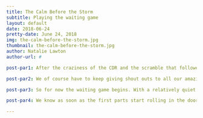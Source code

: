 ```yaml
---
title: The Calm Before the Storm
subtitle: Playing the waiting game
layout: default
date: 2018-06-24
pretty-date: June 24, 2018
img: the-calm-before-the-storm.jpg
thumbnail: the-calm-before-the-storm.jpg
author: Natalie Lawton
author-url: #

post-par1: After the craziness of the CDR and the scramble that followed to make sure we were still on track we finally completed one of our key goals, ordering the bulk of the parts. With so many last minute changes coming in it was not an easy task to get the mechanical, thermal and electrical order lists sorted. Even now we still have a few outstanding items, but at least for these ones we have a game plan now.

post-par2: We of course have to keep giving shout outs to all our amazing component sponsors, SMC, Swagelok, Restek, Silcotek, Teknolab, without their expert knowledge, advice and enthusiasm to help us realise our project we would be in a sticky situation right now >.<

post-par3: So for now the waiting game begins. With a relatively quiet period upon us we're working hard to make sure our SED is up to date with all the feedback we got from CDR and making sure any last design niggles are sorted out. We've also been booking in our first tests to make sure we get the dates secured.

post-par4: We know as soon as the first parts start rolling in the door life's going to go crazy again, so we want to make sure we're ready for it. And until then I'll be in my bed catching up on some much needed sleep ^^'

---
```

